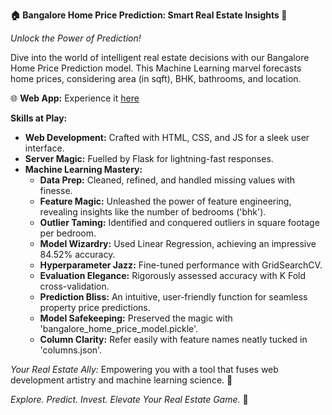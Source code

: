 **🏠 Bangalore Home Price Prediction: Smart Real Estate Insights 🚀**

*Unlock the Power of Prediction!*

Dive into the world of intelligent real estate decisions with our Bangalore Home Price Prediction model. This Machine Learning marvel forecasts home prices, considering area (in sqft), BHK, bathrooms, and location.

🌐 **Web App:** Experience it [here](https://homepriceprediction-9rub.onrender.com/)

**Skills at Play:**
- **Web Development:** Crafted with HTML, CSS, and JS for a sleek user interface.
- **Server Magic:** Fuelled by Flask for lightning-fast responses.
- **Machine Learning Mastery:**
  - **Data Prep:** Cleaned, refined, and handled missing values with finesse.
  - **Feature Magic:** Unleashed the power of feature engineering, revealing insights like the number of bedrooms ('bhk').
  - **Outlier Taming:** Identified and conquered outliers in square footage per bedroom.
  - **Model Wizardry:** Used Linear Regression, achieving an impressive 84.52% accuracy.
  - **Hyperparameter Jazz:** Fine-tuned performance with GridSearchCV.
  - **Evaluation Elegance:** Rigorously assessed accuracy with K Fold cross-validation.
  - **Prediction Bliss:** An intuitive, user-friendly function for seamless property price predictions.
  - **Model Safekeeping:** Preserved the magic with 'bangalore_home_price_model.pickle'.
  - **Column Clarity:** Refer easily with feature names neatly tucked in 'columns.json'.

*Your Real Estate Ally:*
Empowering you with a tool that fuses web development artistry and machine learning science. 🚀

*Explore. Predict. Invest. Elevate Your Real Estate Game.* 🌟
